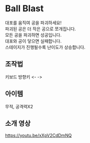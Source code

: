 # Ball Blast
대포를 움직여 공을 파괴하세요!  
파괴된 공은 더 작은 공으로 쪼개집니다.  
모든 공을 파괴하면 성공입니다.  
대포와 공이 닿으면 실패합니다.  
스테이지가 진행될수록 난이도가 상승합니다.

## 조작법
키보드 방향키 <- ->

## 아이템
무적, 공격력X2

## 소개 영상
https://youtu.be/xXpV2CdDmNQ
